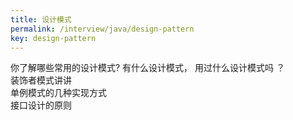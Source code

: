 ```yaml
---
title: 设计模式
permalink: /interview/java/design-pattern
key: design-pattern
---
```


你了解哪些常用的设计模式?
有什么设计模式， 用过什么设计模式吗 ？  
装饰者模式讲讲    
单例模式的几种实现方式  
接口设计的原则  